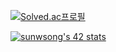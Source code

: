 [![Solved.ac프로필](http://mazassumnida.wtf/api/v2/generate_badge?boj=gbe0808)](https://solved.ac/gbe0808)  

[![sunwsong's 42 stats](https://badge.mediaplus.ma/darkblue/sunwsong?1337Badge=off&UM6P=off)](https://github.com/oakoudad/badge42)

